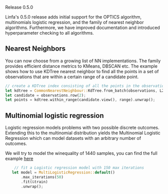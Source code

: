 Release 0.5.0

Linfa's 0.5.0 release adds initial support for the OPTICS algorithm, multinomials logistic regression, and the family of nearest neighbor algorithms. Furthermore, we have improved documentation and introduced hyperparameter checking to all algorithms.

## Nearest Neighbors

You can now choose from a growing list of NN implementations. The family provides efficient distance metrics to KMeans, DBSCAN etc. The example shows how to use KDTree nearest neighbor to find all the points in a set of observations that are within a certain range of a candidate point.
```rust
// create a KDTree index consisting of all the points in the observations, using Euclidean distance
let kdtree = CommonNearestNeighbour::KdTree.from_batch(observations, L2Dist).unwrap();
let candidate = observations.row(2);
let points = kdtree.within_range(candidate.view(), range).unwrap();
```

## Multinomial logistic regression

Logistic regression models problems with two possible discrete outcomes. Extending this to the multinomial distribution yields the Multinomial Logistic Regression which can model datasets with an arbitrary number of outcomes. 

We will try to model the winequality of 1440 samples, you can find the full example [here]()
```rust
    // fit a Logistic regression model with 150 max iterations
   let model = MultiLogisticRegression::default()
       .max_iterations(50)
       .fit(&train)
       .unwrap();
```
